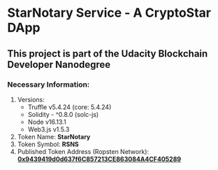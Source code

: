 # StarNotary Service - A CryptoStar DApp

## This project is part of the Udacity Blockchain Developer Nanodegree

### Necessary Information:

1. Versions:
   - Truffle v5.4.24 (core: 5.4.24)
   - Solidity - ^0.8.0 (solc-js)
   - Node v16.13.1
   - Web3.js v1.5.3
2. Token Name: **StarNotary**
3. Token Symbol: **RSNS**
4. Published Token Address (Ropsten Network): **[0x9439419d0d637f6C857213CE863084A4CF405289](https://ropsten.etherscan.io/address/0x9439419d0d637f6c857213ce863084a4cf405289)**
